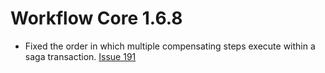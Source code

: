 # Workflow Core 1.6.8

* Fixed the order in which multiple compensating steps execute within a saga transaction. [Issue 191](https://github.com/danielgerlag/workflow-core/issues/191)